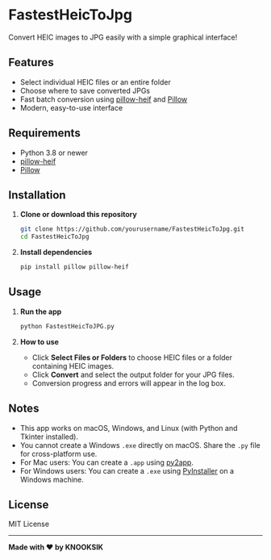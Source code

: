 # FastestHeicToJpg

Convert HEIC images to JPG easily with a simple graphical interface!

## Features

- Select individual HEIC files or an entire folder
- Choose where to save converted JPGs
- Fast batch conversion using [pillow-heif](https://github.com/carsales/pillow-heif) and [Pillow](https://python-pillow.org/)
- Modern, easy-to-use interface

## Requirements

- Python 3.8 or newer
- [pillow-heif](https://github.com/carsales/pillow-heif)
- [Pillow](https://python-pillow.org/)

## Installation

1. **Clone or download this repository**

    ```sh
    git clone https://github.com/yourusername/FastestHeicToJpg.git
    cd FastestHeicToJpg
    ```

2. **Install dependencies**

    ```sh
    pip install pillow pillow-heif
    ```

## Usage

1. **Run the app**

    ```sh
    python FastestHeicToJPG.py
    ```

2. **How to use**

    - Click **Select Files or Folders** to choose HEIC files or a folder containing HEIC images.
    - Click **Convert** and select the output folder for your JPG files.
    - Conversion progress and errors will appear in the log box.

## Notes

- This app works on macOS, Windows, and Linux (with Python and Tkinter installed).
- You cannot create a Windows `.exe` directly on macOS. Share the `.py` file for cross-platform use.
- For Mac users: You can create a `.app` using [py2app](https://py2app.readthedocs.io/en/latest/).
- For Windows users: You can create a `.exe` using [PyInstaller](https://pyinstaller.org/) on a Windows machine.

## License

MIT License

---

**Made with ❤️ by KNOOKSIK**
